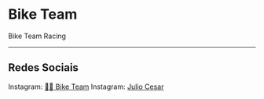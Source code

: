 # Bike Team

Bike Team Racing

***

## Redes Sociais

Instagram: [:mountain_biking_man: Bike Team](https://www.instagram.com/biketeamracing/)
Instagram: [Julio Cesar](https://www.instagram.com/Cesar_ar14/)

